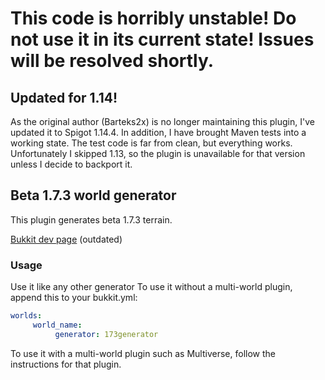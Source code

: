 # This code is horribly unstable! Do not use it in its current state! Issues will be resolved shortly.

## Updated for 1.14!
As the original author (Barteks2x) is no longer maintaining this plugin, I've updated it to Spigot 1.14.4. In addition, I have brought Maven tests into a working state. The test code is far from clean, but everything works. Unfortunately I skipped 1.13, so the plugin is unavailable for that version unless I decide to backport it.

## Beta 1.7.3 world generator
This plugin generates beta 1.7.3 terrain.

[Bukkit dev page](https://dev.bukkit.org/projects/b173gen/) (outdated)

### Usage

Use it like any other generator To use it without a multi-world plugin, append this to your bukkit.yml:
```yaml
worlds:
     world_name:
          generator: 173generator
```
To use it with a multi-world plugin such as Multiverse, follow the instructions for that plugin.
